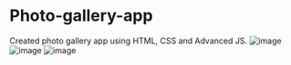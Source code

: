 # Photo-gallery-app
Created photo gallery app using HTML, CSS and Advanced JS.
![image](https://user-images.githubusercontent.com/102850517/228859037-cb06a1e2-aff1-4e50-8b80-7f31938b399d.png)
![image](https://user-images.githubusercontent.com/102850517/228859150-c84e918d-0b8e-4fab-8094-376ac04ebe92.png)
![image](https://user-images.githubusercontent.com/102850517/228859309-cbdda5c6-a4b6-419b-920a-c0e95f5f2a7f.png)
